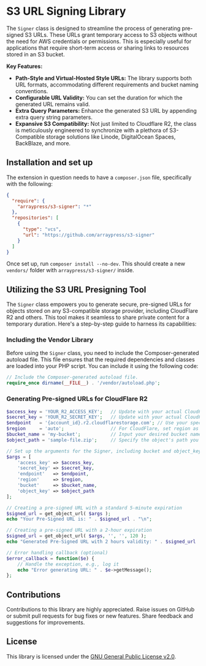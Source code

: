 #  S3 URL Signing Library

The `Signer` class is designed to streamline the process of generating pre-signed S3 URLs. These URLs grant temporary access to S3 objects without the need for AWS credentials or permissions. This is especially useful for applications that require short-term access or sharing links to resources stored in an S3 bucket.

**Key Features:**

* **Path-Style and Virtual-Hosted Style URLs:** The library supports both URL formats, accommodating different requirements and bucket naming conventions.
* **Configurable URL Validity:** You can set the duration for which the generated URL remains valid.
* **Extra Query Parameters:** Enhance the generated S3 URL by appending extra query string parameters.
* **Expansive S3 Compatibility:** Not just limited to Cloudflare R2, the class is meticulously engineered to synchronize with a plethora of S3-Compatible storage solutions like Linode, DigitalOcean Spaces, BackBlaze, and more.

## Installation and set up

The extension in question needs to have a `composer.json` file, specifically with the following:

```json 
{
  "require": {
    "arraypress/s3-signer": "*"
  },
  "repositories": [
    {
      "type": "vcs",
      "url": "https://github.com/arraypress/s3-signer"
    }
  ]
}
```

Once set up, run `composer install --no-dev`. This should create a new `vendors/` folder
with `arraypress/s3-signer/` inside.

## Utilizing the S3 URL Presigning Tool

The `Signer` class empowers you to generate secure, pre-signed URLs for objects stored on any S3-compatible storage provider, including CloudFlare R2 and others. This tool makes it seamless to share private content for a temporary duration. Here's a step-by-step guide to harness its capabilities:

### Including the Vendor Library

Before using the `Signer` class, you need to include the Composer-generated autoload file. This file ensures that the required dependencies and classes are loaded into your PHP script. You can include it using the following code:

```php 
// Include the Composer-generated autoload file.
require_once dirname(__FILE__) . '/vendor/autoload.php';
```

### Generating Pre-signed URLs for CloudFlare R2

```php
$access_key = 'YOUR_R2_ACCESS_KEY';   // Update with your actual CloudFlare R2 access key
$secret_key = 'YOUR_R2_SECRET_KEY';   // Update with your actual CloudFlare R2 secret key
$endpoint   = '{account_id}.r2.cloudflarestorage.com'; // Use your specific R2 account ID here
$region     = 'auto';                 // For CloudFlare, set region as 'auto' when creating pre-signed URLs
$bucket_name = 'my-bucket';           // Input your desired bucket name here
$object_path = 'sample-file.zip';     // Specify the object's path you want to share

// Set up the arguments for the Signer, including bucket and object_key
$args = [
    'access_key' => $access_key,
    'secret_key' => $secret_key,
    'endpoint'   => $endpoint,
    'region'     => $region,
    'bucket'     => $bucket_name,
    'object_key' => $object_path
];

// Creating a pre-signed URL with a standard 5-minute expiration
$signed_url = get_object_url( $args );
echo "Your Pre-Signed URL is: " . $signed_url . "\n";

// Creating a pre-signed URL with a 2-hour expiration
$signed_url = get_object_url( $args, '', '', 120 );
echo "Generated Pre-Signed URL with 2 hours validity: " . $signed_url . "\n";

// Error handling callback (optional)
$error_callback = function($e) {
    // Handle the exception, e.g., log it
    echo "Error generating URL: " . $e->getMessage();
};
```

## Contributions

Contributions to this library are highly appreciated. Raise issues on GitHub or submit pull requests for bug
fixes or new features. Share feedback and suggestions for improvements.

## License

This library is licensed under
the [GNU General Public License v2.0](https://www.gnu.org/licenses/old-licenses/gpl-2.0.en.html).